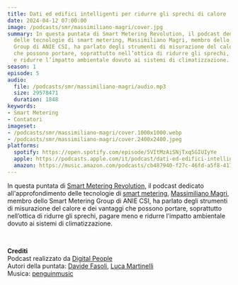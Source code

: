 ```yaml
---
title: Dati ed edifici intelligenti per ridurre gli sprechi di calore
date: 2024-04-12 07:00:00
image: /podcasts/smr/massimiliano-magri/cover.jpg
summary: In questa puntata di Smart Metering Revolution, il podcast dedicato all'approfondimento
  delle tecnologie di smart metering, Massimiliano Magri, membro dello Smart Metering
  Group di ANIE CSI, ha parlato degli strumenti di misurazione del calore e dei vantaggi
  che possono portare, soprattutto nell’ottica di ridurre gli sprechi, pagare meno
  e ridurre l’impatto ambientale dovuto ai sistemi di climatizzazione.
season: 1
episode: 5
audio:
  file: /podcasts/smr/massimiliano-magri/audio.mp3
  size: 29578471
  duration: 1848
keywords:
- Smart Metering
- Contatori
imageset:
- /podcasts/smr/massimiliano-magri/cover.1000x1000.webp
- /podcasts/smr/massimiliano-magri/cover.2400x2400.jpeg
platforms:
  spotify: https://open.spotify.com/episode/5VItMzAiSNjTxq5GIUIyYe
  apple: https://podcasts.apple.com/it/podcast/dati-ed-edifici-intelligenti-per-ridurre-gli-sprechi/id1734409224?i=1000652227870
  amazon: https://music.amazon.com/podcasts/cb487940-f27c-46fd-a5f8-4172c9a7dbb1/episodes/e20578d2-469f-4293-9a62-61c34a14cfb7/smart-metering-revolution-dati-ed-edifici-intelligenti-per-ridurre-gli-sprechi-di-calore
---
```


In questa puntata di [Smart Metering Revolution](https://www.innovabilitycircle.com/suom-2023/), il podcast dedicato all'approfondimento delle tecnologie di [smart metering](https://smg-anie.it/), [Massimiliano Magri](https://www.linkedin.com/in/massimiliano-magri-036a433), membro dello Smart Metering Group di ANIE CSI, ha parlato degli strumenti di misurazione del calore e dei vantaggi che possono portare, soprattutto nell’ottica di ridurre gli sprechi, pagare meno e ridurre l’impatto ambientale dovuto ai sistemi di climatizzazione.

<br>

**Crediti**<br>
Podcast realizzato da [Digital People](https://w3id.org/digitalpeople)<br>
Autori della puntata: [Davide Fasoli](https://www.linkedin.com/in/davide-fasoli-2b3246179/), [Luca Martinelli](https://www.linkedin.com/in/luca-martinelli/)<br>
Musica: [penguinmusic](https://pixabay.com/users/penguinmusic-24940186/)
